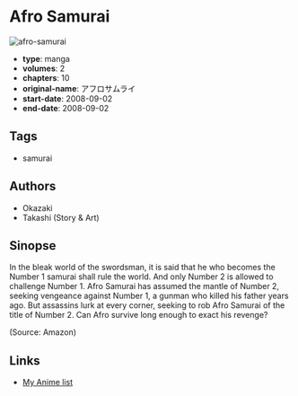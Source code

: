 # Afro Samurai

![afro-samurai](https://cdn.myanimelist.net/images/manga/5/25025.jpg)

-   **type**: manga
-   **volumes**: 2
-   **chapters**: 10
-   **original-name**: アフロサムライ
-   **start-date**: 2008-09-02
-   **end-date**: 2008-09-02

## Tags

-   samurai

## Authors

-   Okazaki
-   Takashi (Story & Art)

## Sinopse

In the bleak world of the swordsman, it is said that he who becomes the Number 1 samurai shall rule the world. And only Number 2 is allowed to challenge Number 1. Afro Samurai has assumed the mantle of Number 2, seeking vengeance against Number 1, a gunman who killed his father years ago. But assassins lurk at every corner, seeking to rob Afro Samurai of the title of Number 2. Can Afro survive long enough to exact his revenge?

(Source: Amazon)

## Links

-   [My Anime list](https://myanimelist.net/manga/9935/Afro_Samurai)
